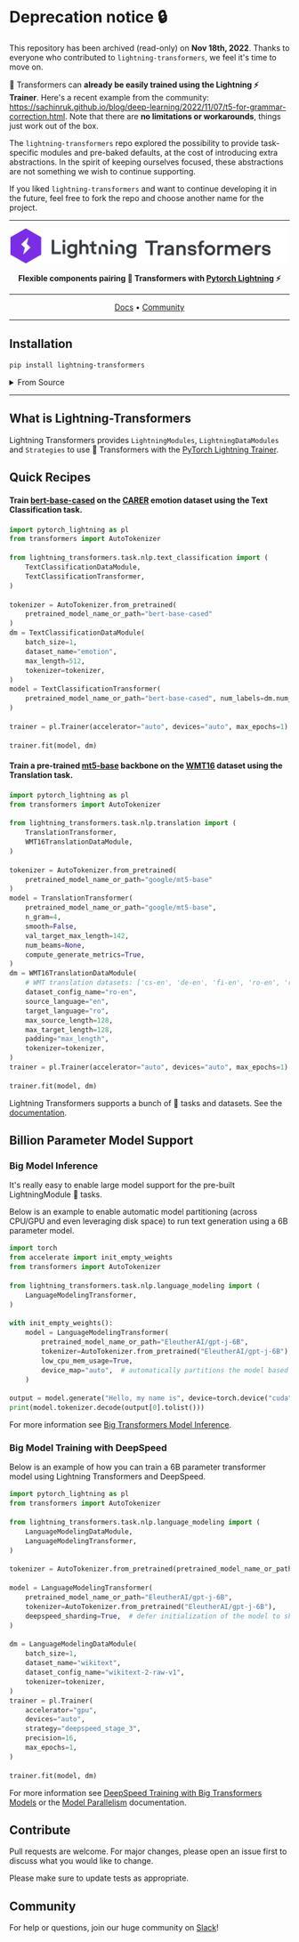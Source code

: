 # Deprecation notice 🔒

This repository has been archived (read-only) on **Nov 18th, 2022**. Thanks to everyone who contributed to `lightning-transformers`, we feel it's time to move on.

:hugs: Transformers can **already be easily trained using the Lightning :zap: Trainer**. Here's a recent example from the community: <https://sachinruk.github.io/blog/deep-learning/2022/11/07/t5-for-grammar-correction.html>. Note that there are **no limitations or workarounds**, things just work out of the box.

The `lightning-transformers` repo explored the possibility to provide task-specific modules and pre-baked defaults, at the cost of introducing extra abstractions. In the spirit of keeping ourselves focused, these abstractions are not something we wish to continue supporting.

If you liked `lightning-transformers` and want to continue developing it in the future, feel free to fork the repo and choose another name for the project.

______________________________________________________________________

<div align="center">

<img src="docs/source/_static/images/logo.png" width="500px">

**Flexible components pairing :hugs: Transformers with [Pytorch Lightning](https://github.com/PyTorchLightning/pytorch-lightning) :zap:**

______________________________________________________________________

<p align="center">
  <a href="https://lightning-transformers.readthedocs.io/">Docs</a> •
  <a href="#community">Community</a>
</p>

______________________________________________________________________

</div>

## Installation

```bash
pip install lightning-transformers
```

<details>
<summary>From Source</summary>

```bash
git clone https://github.com/PyTorchLightning/lightning-transformers.git
cd lightning-transformers
pip install .
```

</details>

______________________________________________________________________

## What is Lightning-Transformers

Lightning Transformers provides `LightningModules`, `LightningDataModules` and `Strategies` to use :hugs: Transformers with the [PyTorch Lightning Trainer](https://pytorch-lightning.readthedocs.io/en/stable/common/trainer.html).

## Quick Recipes

#### Train [bert-base-cased](https://huggingface.co/bert-base-cased) on the [CARER](https://huggingface.co/datasets/emotion) emotion dataset using the Text Classification task.

```python
import pytorch_lightning as pl
from transformers import AutoTokenizer

from lightning_transformers.task.nlp.text_classification import (
    TextClassificationDataModule,
    TextClassificationTransformer,
)

tokenizer = AutoTokenizer.from_pretrained(
    pretrained_model_name_or_path="bert-base-cased"
)
dm = TextClassificationDataModule(
    batch_size=1,
    dataset_name="emotion",
    max_length=512,
    tokenizer=tokenizer,
)
model = TextClassificationTransformer(
    pretrained_model_name_or_path="bert-base-cased", num_labels=dm.num_classes
)

trainer = pl.Trainer(accelerator="auto", devices="auto", max_epochs=1)

trainer.fit(model, dm)
```

#### Train a pre-trained [mt5-base](https://huggingface.co/google/mt5-base) backbone on the [WMT16](https://huggingface.co/datasets/wmt16) dataset using the Translation task.

```python
import pytorch_lightning as pl
from transformers import AutoTokenizer

from lightning_transformers.task.nlp.translation import (
    TranslationTransformer,
    WMT16TranslationDataModule,
)

tokenizer = AutoTokenizer.from_pretrained(
    pretrained_model_name_or_path="google/mt5-base"
)
model = TranslationTransformer(
    pretrained_model_name_or_path="google/mt5-base",
    n_gram=4,
    smooth=False,
    val_target_max_length=142,
    num_beams=None,
    compute_generate_metrics=True,
)
dm = WMT16TranslationDataModule(
    # WMT translation datasets: ['cs-en', 'de-en', 'fi-en', 'ro-en', 'ru-en', 'tr-en']
    dataset_config_name="ro-en",
    source_language="en",
    target_language="ro",
    max_source_length=128,
    max_target_length=128,
    padding="max_length",
    tokenizer=tokenizer,
)
trainer = pl.Trainer(accelerator="auto", devices="auto", max_epochs=1)

trainer.fit(model, dm)
```

Lightning Transformers supports a bunch of :hugs: tasks and datasets. See the [documentation](https://lightning-transformers.readthedocs.io/en/latest/).

## Billion Parameter Model Support

### Big Model Inference

It's really easy to enable large model support for the pre-built LightningModule :hugs: tasks.

Below is an example to enable automatic model partitioning (across CPU/GPU and even leveraging disk space) to run text generation using a 6B parameter model.

```python
import torch
from accelerate import init_empty_weights
from transformers import AutoTokenizer

from lightning_transformers.task.nlp.language_modeling import (
    LanguageModelingTransformer,
)

with init_empty_weights():
    model = LanguageModelingTransformer(
        pretrained_model_name_or_path="EleutherAI/gpt-j-6B",
        tokenizer=AutoTokenizer.from_pretrained("EleutherAI/gpt-j-6B"),
        low_cpu_mem_usage=True,
        device_map="auto",  # automatically partitions the model based on the available hardware.
    )

output = model.generate("Hello, my name is", device=torch.device("cuda"))
print(model.tokenizer.decode(output[0].tolist()))
```

For more information see [Big Transformers Model Inference](https://lightning-transformers.readthedocs.io/en/latest/features/large_model.html).

### Big Model Training with DeepSpeed

Below is an example of how you can train a 6B parameter transformer model using Lightning Transformers and DeepSpeed.

```python
import pytorch_lightning as pl
from transformers import AutoTokenizer

from lightning_transformers.task.nlp.language_modeling import (
    LanguageModelingDataModule,
    LanguageModelingTransformer,
)

tokenizer = AutoTokenizer.from_pretrained(pretrained_model_name_or_path="gpt2")

model = LanguageModelingTransformer(
    pretrained_model_name_or_path="EleutherAI/gpt-j-6B",
    tokenizer=AutoTokenizer.from_pretrained("EleutherAI/gpt-j-6B"),
    deepspeed_sharding=True,  # defer initialization of the model to shard/load pre-train weights
)

dm = LanguageModelingDataModule(
    batch_size=1,
    dataset_name="wikitext",
    dataset_config_name="wikitext-2-raw-v1",
    tokenizer=tokenizer,
)
trainer = pl.Trainer(
    accelerator="gpu",
    devices="auto",
    strategy="deepspeed_stage_3",
    precision=16,
    max_epochs=1,
)

trainer.fit(model, dm)
```

For more information see [DeepSpeed Training with Big Transformers Models](https://lightning-transformers.readthedocs.io/en/latest/features/large_model_training.html) or the [Model Parallelism](https://pytorch-lightning.readthedocs.io/en/latest/advanced/model_parallel.html#fully-sharded-training) documentation.

## Contribute

Pull requests are welcome. For major changes, please open an issue first to discuss what you would like to change.

Please make sure to update tests as appropriate.

## Community

For help or questions, join our huge community on [Slack](https://www.pytorchlightning.ai/community)!
